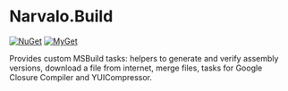 Narvalo.Build
=============

[![NuGet](https://img.shields.io/nuget/v/Narvalo.Build.svg)](https://www.nuget.org/packages/Narvalo.Build/)
[![MyGet](https://img.shields.io/myget/narvalo-edge/v/Narvalo.Build.EDGE.svg)](https://www.myget.org/feed/narvalo-edge/package/nuget/Narvalo.Build.EDGE)

Provides custom MSBuild tasks: helpers to generate and verify assembly versions,
download a file from internet, merge files, tasks for Google Closure Compiler
and YUICompressor.
